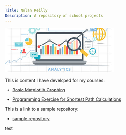 ```yaml
---
Title: Nolan Reilly
Description: A repository of school projects 
---
```


![My Pictures](/pics/analyticspic.jpg)

This is content I have developed for my courses:

- [Basic Matplotlib Graphing](/graphing/index.md)

- [Programming Exercise for Shortest Path Calculations](/shortest_path/index.md)

This is a link to a sample repository:
- [sample repository](https://github.com/nolanpreilly/sample)

test
